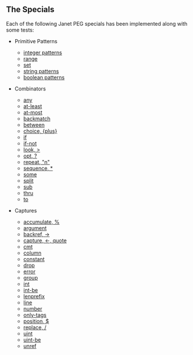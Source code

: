 ## The Specials

Each of the following Janet PEG specials has been implemented along
with some tests:

* Primitive Patterns
  * [integer patterns](../examples/0.integer.janet)
  * [range](../examples/range.janet)
  * [set](../examples/set.janet)
  * [string patterns](../examples/0.string.janet)
  * [boolean patterns](../examples/0.boolean.janet)

* Combinators
  * [any](../examples/any.janet)
  * [at-least](../examples/at-least.janet)
  * [at-most](../examples/at-most.janet)
  * [backmatch](../examples/backmatch.janet)
  * [between](../examples/between.janet)
  * [choice, {plus}](../examples/choice.janet)
  * [if](../examples/if.janet)
  * [if-not](../examples/if-not.janet)
  * [look, >](../examples/look.janet)
  * [opt, ?](../examples/between.janet)
  * [repeat, "n"](../examples/repeat.janet)
  * [sequence, *](../examples/sequence.janet)
  * [some](../examples/some.janet)
  * [split](../examples/split.janet)
  * [sub](../examples/sub.janet)
  * [thru](../examples/thru.janet)
  * [to](../examples/to.janet)

* Captures
  * [accumulate, %](../examples/accumulate.janet)
  * [argument](../examples/argument.janet)
  * [backref, \->](../examples/backref.janet)
  * [capture, \<-, quote](../examples/capture.janet)
  * [cmt](../examples/cmt.janet)
  * [column](../examples/column.janet)
  * [constant](../examples/constant.janet)
  * [drop](../examples/drop.janet)
  * [error](../examples/error.janet)
  * [group](../examples/group.janet)
  * [int](../examples/int.janet)
  * [int-be](../examples/int-be.janet)
  * [lenprefix](../examples/lenprefix.janet)
  * [line](../examples/line.janet)
  * [number](../examples/number.janet)
  * [only-tags](../examples/only-tags.janet)
  * [position, $](../examples/position.janet)
  * [replace, /](../examples/replace.janet)
  * [uint](../examples/uint.janet)
  * [uint-be](../examples/uint-be.janet)
  * [unref](../examples/unref.janet)
